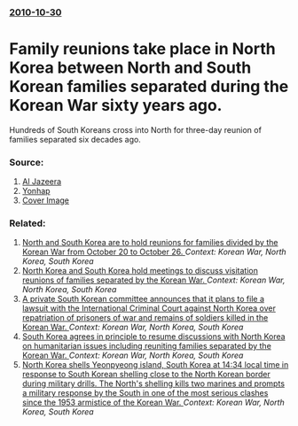 ### [2010-10-30](/news/2010/10/30/index.md)

# Family reunions take place in North Korea between North and South Korean families separated during the Korean War sixty years ago. 

Hundreds of South Koreans cross into North for three-day reunion of families separated six decades ago.


### Source:

1. [Al Jazeera](http://english.aljazeera.net/news/asia-pacific/2010/10/2010103035527118694.html)
2. [Yonhap](http://english.yonhapnews.co.kr/northkorea/2010/10/30/12/0401000000AEN20101030002400315F.HTML)
2. [Cover Image](http://www.aljazeera.com/mritems/Images/2010/10/30/20101030105934805876_20.jpg)

### Related:

1. [North and South Korea are to hold reunions for families divided by the Korean War from October 20 to October 26. ](/news/2015/09/8/north-and-south-korea-are-to-hold-reunions-for-families-divided-by-the-korean-war-from-october-20-to-october-26.md) _Context: Korean War, North Korea, South Korea_
2. [North Korea and South Korea hold meetings to discuss visitation reunions of families separated by the Korean War. ](/news/2014/02/5/north-korea-and-south-korea-hold-meetings-to-discuss-visitation-reunions-of-families-separated-by-the-korean-war.md) _Context: Korean War, North Korea, South Korea_
3. [A private South Korean committee announces that it plans to file a lawsuit with the International Criminal Court against North Korea over repatriation of prisoners of war and remains of soldiers killed in the Korean War. ](/news/2012/07/25/a-private-south-korean-committee-announces-that-it-plans-to-file-a-lawsuit-with-the-international-criminal-court-against-north-korea-over-re.md) _Context: Korean War, North Korea, South Korea_
4. [South Korea agrees in principle to resume discussions with North Korea on humanitarian issues including reuniting families separated by the Korean War. ](/news/2011/02/9/south-korea-agrees-in-principle-to-resume-discussions-with-north-korea-on-humanitarian-issues-including-reuniting-families-separated-by-the.md) _Context: Korean War, North Korea, South Korea_
5. [North Korea shells Yeonpyeong island, South Korea at 14:34 local time in response to South Korean shelling close to the North Korean border during military drills. The North's shelling kills two marines and prompts a military response by the South in one of the most serious clashes since the 1953 armistice of the Korean War. ](/news/2010/11/23/north-korea-shells-yeonpyeong-island-south-korea-at-14-34-local-time-in-response-to-south-korean-shelling-close-to-the-north-korean-border.md) _Context: Korean War, North Korea, South Korea_

